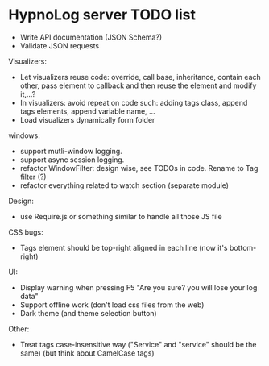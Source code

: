 HypnoLog server TODO list
================================

- Write API documentation (JSON Schema?)
- Validate JSON requests

Visualizers:
- Let visualizers reuse code: override, call base, inheritance, contain each
  other, pass element to callback and then reuse the element and modify it,...?
- In visualizers: avoid repeat on code such: adding tags class, append tags
  elements, append variable name, ... 
- Load visualizers dynamically form folder

windows:
- support mutli-window logging.
- support async session logging.
- refactor WindowFilter: design wise, see TODOs in code. Rename to Tag filter (?)
- refactor everything related to watch section (separate module)

Design:
- use Require.js or something similar to handle all those JS file

CSS bugs:
- Tags element should be top-right aligned in each line (now it's bottom-right)

UI:
- Display warning when pressing F5 "Are you sure? you will lose your log data"
- Support offline work (don't load css files from the web)
- Dark theme (and theme selection button)

Other:
- Treat tags case-insensitive way ("Service" and "service" should be the same) (but think about CamelCase tags)


